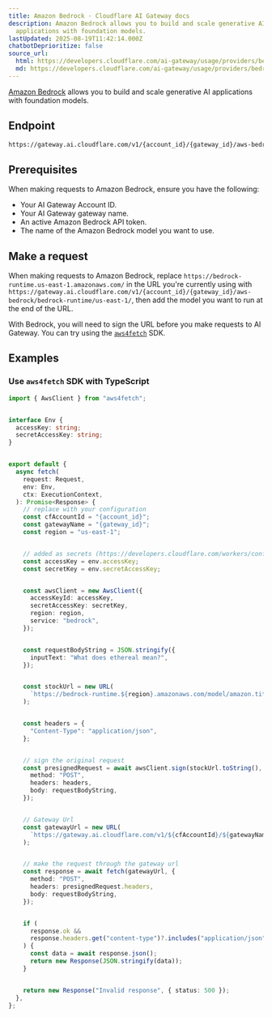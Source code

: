 ```yaml
---
title: Amazon Bedrock · Cloudflare AI Gateway docs
description: Amazon Bedrock allows you to build and scale generative AI
  applications with foundation models.
lastUpdated: 2025-08-19T11:42:14.000Z
chatbotDeprioritize: false
source_url:
  html: https://developers.cloudflare.com/ai-gateway/usage/providers/bedrock/
  md: https://developers.cloudflare.com/ai-gateway/usage/providers/bedrock/index.md
---
```


[Amazon Bedrock](https://aws.amazon.com/bedrock/) allows you to build and scale generative AI applications with foundation models.

## Endpoint

```txt
https://gateway.ai.cloudflare.com/v1/{account_id}/{gateway_id}/aws-bedrock`
```

## Prerequisites

When making requests to Amazon Bedrock, ensure you have the following:

* Your AI Gateway Account ID.
* Your AI Gateway gateway name.
* An active Amazon Bedrock API token.
* The name of the Amazon Bedrock model you want to use.

## Make a request

When making requests to Amazon Bedrock, replace `https://bedrock-runtime.us-east-1.amazonaws.com/` in the URL you're currently using with `https://gateway.ai.cloudflare.com/v1/{account_id}/{gateway_id}/aws-bedrock/bedrock-runtime/us-east-1/`, then add the model you want to run at the end of the URL.

With Bedrock, you will need to sign the URL before you make requests to AI Gateway. You can try using the [`aws4fetch`](https://github.com/mhart/aws4fetch) SDK.

## Examples

### Use `aws4fetch` SDK with TypeScript

```typescript
import { AwsClient } from "aws4fetch";


interface Env {
  accessKey: string;
  secretAccessKey: string;
}


export default {
  async fetch(
    request: Request,
    env: Env,
    ctx: ExecutionContext,
  ): Promise<Response> {
    // replace with your configuration
    const cfAccountId = "{account_id}";
    const gatewayName = "{gateway_id}";
    const region = "us-east-1";


    // added as secrets (https://developers.cloudflare.com/workers/configuration/secrets/)
    const accessKey = env.accessKey;
    const secretKey = env.secretAccessKey;


    const awsClient = new AwsClient({
      accessKeyId: accessKey,
      secretAccessKey: secretKey,
      region: region,
      service: "bedrock",
    });


    const requestBodyString = JSON.stringify({
      inputText: "What does ethereal mean?",
    });


    const stockUrl = new URL(
      `https://bedrock-runtime.${region}.amazonaws.com/model/amazon.titan-embed-text-v1/invoke`,
    );


    const headers = {
      "Content-Type": "application/json",
    };


    // sign the original request
    const presignedRequest = await awsClient.sign(stockUrl.toString(), {
      method: "POST",
      headers: headers,
      body: requestBodyString,
    });


    // Gateway Url
    const gatewayUrl = new URL(
      `https://gateway.ai.cloudflare.com/v1/${cfAccountId}/${gatewayName}/aws-bedrock/bedrock-runtime/${region}/model/amazon.titan-embed-text-v1/invoke`,
    );


    // make the request through the gateway url
    const response = await fetch(gatewayUrl, {
      method: "POST",
      headers: presignedRequest.headers,
      body: requestBodyString,
    });


    if (
      response.ok &&
      response.headers.get("content-type")?.includes("application/json")
    ) {
      const data = await response.json();
      return new Response(JSON.stringify(data));
    }


    return new Response("Invalid response", { status: 500 });
  },
};
```
